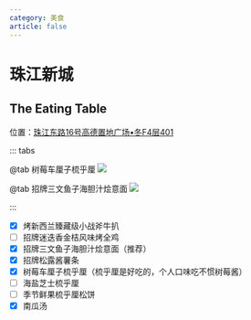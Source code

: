 ```yaml
---
category: 美食
article: false
---
```


# 珠江新城

## The Eating Table

<span class="icon iconfont icon-locate"></span> 位置：<a href="https://ditu.amap.com/place/B0FFGZI7W1" target="_blank">珠江东路16号高德置地广场•冬F4层401</a>

::: tabs

@tab 树莓车厘子梳乎厘
![](https://img.sherry4869.com/blog/life/food/guangzhou/th/zjxc/the-eating-table/img.jpg)

@tab 招牌三文鱼子海胆汁烩意面
![](https://img.sherry4869.com/blog/life/food/guangzhou/th/zjxc/the-eating-table/img_2.jpg)

:::

- [x] 烤新西兰臻藏级小战斧牛扒
- [ ] 招牌迷迭香金桔风味烤全鸡
- [x] 招牌三文鱼子海胆汁烩意面（推荐）
- [x] 招牌松露酱薯条
- [x] 树莓车厘子梳乎厘（梳乎厘是好吃的，个人口味吃不惯树莓酱）
- [ ] 海盐芝士梳乎厘
- [ ] 季节鲜果梳乎厘松饼
- [x] 南瓜汤